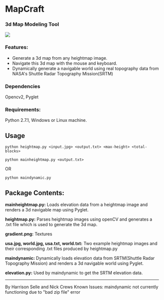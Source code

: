 # MapCraft
### 3d Map Modeling Tool
![](https://imgur.com/GZpcCxo.png)
### Features:
+ Generate a 3d map from any heightmap image.
+ Navigate this 3d map with the mouse and keyboard.
+ Dynamically generate a navigable world using real topography data from NASA's Shuttle Radar Topography Mission(SRTM)
### Dependencies
Opencv2, Pyglet
### Requirements:
Python 2.7.1, Windows or Linux machine.

## Usage
`python heightmap.py <input.jpg> <output.txt> <max-height> <total-blocks>`

`python mainheightmap.py <output.txt>`

OR

`python maindynamic.py`
## Package Contents:

**mainheightmap.py:**
Loads elevation data from a heightmap image and renders a 3d navigable map using Pyglet.

**heightmap.py:**
Parses heightmap images using openCV and generates a .txt file which is used to generate the 3d map.

**gradient.png:**
Textures

**usa.jpg, world.jpg, usa.txt, world.txt:**
Two example heightmap images and their corresponding .txt files produced by heightmap.py

**maindynamic:**
Dynamically loads elevation data from SRTM(Shuttle Radar Topography Mission) and renders a 3d navigable world using Pyglet.

**elevation.py:**
Used by maindynamic to get the SRTM elevation data.

------------

By Harrison Selle and Nick Crews
Known Issues: maindynamic not currently functioning due to "bad zip file" error




